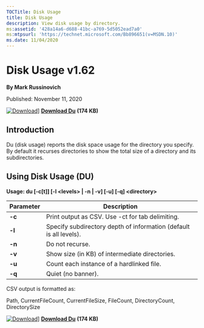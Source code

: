 ```yaml
---
TOCTitle: Disk Usage 
title: Disk Usage 
description: View disk usage by directory.
ms:assetid: '428a14a6-d688-41bc-a769-5d5052ead7a0' 
ms:mtpsurl: 'https://technet.microsoft.com/Bb896651(v=MSDN.10)' 
ms.date: 11/04/2020
---
```


Disk Usage v1.62
================

**By Mark Russinovich**

Published: November 11, 2020

[![Download](/media/landing/sysinternals/download_sm.png)](https://download.sysinternals.com/files/DU.zip)] [**Download Du**](https://download.sysinternals.com/files/DU.zip) **(174 KB)**

## Introduction

Du (disk usage) reports the disk space usage for the directory you
specify. By default it recurses directories to show the total size of a
directory and its subdirectories.

## Using Disk Usage (DU)

**Usage: du \[-c\[t\]\] \[-l &lt;levels&gt; | -n | -v\] \[-u\] \[-q\]
&lt;directory&gt;**

|Parameter  |Description  |
|---------|---------|
|  **-c** |  Print output as CSV. Use -ct for tab delimiting.|
|  **-l** |  Specify subdirectory depth of information (default is all levels).|
|  **-n** |  Do not recurse.|
|  **-v** |  Show size (in KB) of intermediate directories.|
|  **-u** |  Count each instance of a hardlinked file.|
|  **-q** |  Quiet (no banner).|

CSV output is formatted as:

Path, CurrentFileCount, CurrentFileSize, FileCount, DirectoryCount,
DirectorySize

[![Download](/media/landing/sysinternals/download_sm.png)](https://download.sysinternals.com/files/DU.zip)] [**Download Du**](https://download.sysinternals.com/files/DU.zip) **(174 KB)**
